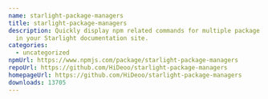 ```yaml
---
name: starlight-package-managers
title: starlight-package-managers
description: Quickly display npm related commands for multiple package managers
  in your Starlight documentation site.
categories:
  - uncategorized
npmUrl: https://www.npmjs.com/package/starlight-package-managers
repoUrl: https://github.com/HiDeoo/starlight-package-managers
homepageUrl: https://github.com/HiDeoo/starlight-package-managers
downloads: 13705
---
```

